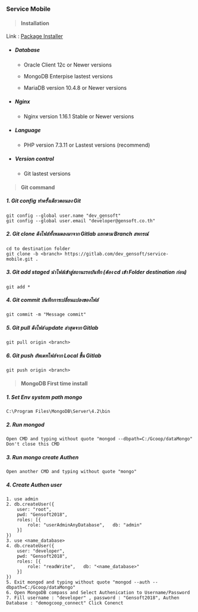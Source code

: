 ### Service Mobile

> #### Installation

Link : [Package Installer](https://mobilecloud.coopsiam.com/installer/)

* ##### Database

    * Oracle Client 12c or Newer versions
    
    * MongoDB Enterpise lastest versions
    
    * MariaDB version 10.4.8 or Newer versions

* ##### Nginx

    * Nginx version 1.16.1 Stable or Newer versions

* ##### Language

    * PHP version 7.3.11 or Lastest versions (recommend)

* ##### Version control

    * Git lastest versions


> #### Git command

##### 1. Git config ทำครั้งเดียวตอนลง Git
    git config --global user.name "dev_gensoft"
    git config --global user.email "developer@gensoft.co.th"

##### 2. Git clone ดึงไฟล์ทั้งหมดลงมาจาก Gitlab แยกตาม Branch สหกรณ์
    cd to destination folder
    git clone -b <branch> https://gitlab.com/dev_gensoft/service-mobile.git .

##### 3. Git add staged นำไฟล์เข้าสู่สถานะรอบันทึก (ต้อง cd เข้า Folder destination ก่อน)
    git add *

##### 4. Git commit บันทึกการเปลี่ยนแปลงของไฟล์
    git commit -m "Message commit"

##### 5. Git pull ดึงไฟล์ update ล่าสุดจาก Gitlab
    git pull origin <branch>

##### 6. Git push อัพเดทไฟล์จาก Local ขึ้น Gitlab
    git push origin <branch>


> #### MongoDB First time install

##### 1. Set Env system path mongo
    C:\Program Files\MongoDB\Server\4.2\bin

##### 2. Run mongod
    Open CMD and typing without quote "mongod --dbpath=C:/Gcoop/dataMongo" Don't close this CMD

##### 3. Run mongo create Authen
    Open another CMD and typing without quote "mongo"

##### 4. Create Authen user
    1. use admin
    2. db.createUser({
        user: "root",
        pwd: "Gensoft2018",
        roles: [{
            role: "userAdminAnyDatabase",   db: "admin"
        }]
    })
    3. use <name_database>
    4. db.createUser({
        user: "developer",
        pwd: "Gensoft2018",
        roles: [{
            role: "readWrite",   db: "<name_database>"
        }]
    })
    5. Exit mongod and typing without quote "mongod --auth --dbpath=C:/Gcoop/dataMongo"
    6. Open MongoDB compass and Select Authenication to Username/Password
    7. Fill username : "developer" , password : "Gensoft2018", Authen Database : "demogcoop_connect" Click Conenct
